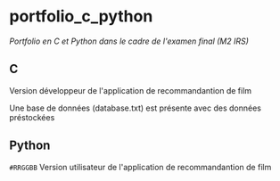 # portfolio_c_python
*Portfolio en C et Python dans le cadre de l'examen final (M2 IRS)*

## C

Version développeur de l'application de recommandantion de film

Une base de données (database.txt) est présente avec des données préstockées

## Python

`#RRGGBB` Version utilisateur de l'application de recommandantion de film